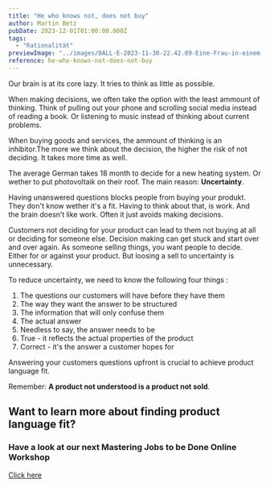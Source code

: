 ```yaml
---
title: "He who knows not, does not buy"
author: Martin Betz
pubDate: 2023-12-01T01:00:00.000Z
tags:
  - "Rationalität"
previewImage: "../images/DALL·E-2023-11-30-22.42.09-Eine-Frau-in-einem-Business-Kleid-steht-in-einem-Laden-und-versucht-sich-zwischen-zwei-Produkten-zu-entscheiden.-Ihr-Gesichtsausdruck-zeigt-Verwirrun.png"
reference: he-who-knows-not-does-not-buy
---
```


Our brain is at its core lazy. It tries to think as little as possible.

When making decisions, we often take the option with the least ammount of thinking. Think of pulling out your phone and scrolling social media instead of reading a book. Or listening to music instead of thinking about current problems.

When buying goods and services, the ammount of thinking is an inhibitor.The more we think about the decision, the higher the risk of not deciding. It takes more time as well. 

The average German takes 18 month to decide for a new heating system. Or wether to put photovoltaik on their roof. The main reason: **Uncertainty**.

Having unanswered questions blocks people from buying your produkt. They don't know wether it's a fit. Having to think about that, is work. And the brain doesn’t like work. Often it just avoids making decisions.

Customers not deciding for your product can lead to them not buying at all or deciding for someone else. Decision making can get stuck and start over and over again. As someone selling things, you want people to decide. Either for or against your product. But loosing a sell to uncertainty is unnecessary.

To reduce uncertainty, we need to know the following four things :

1. The questions our customers will have before they have them
2. The way they want the answer to be structured
3. The information that will only confuse them
4. The actual answer
5. Needless to say, the answer needs to be
6. True - it reflects the actual properties of the product
7. Correct - it's the answer a customer hopes for

Answering your customers questions upfront is crucial to achieve product language fit.

Remember: **A product not understood is a product not sold**.

## Want to learn more about finding product language fit?

### Have a look at our next Mastering Jobs to be Done Online Workshop

[Click here](/services/mastering-jobs-to-be-done-online-workshop/)
